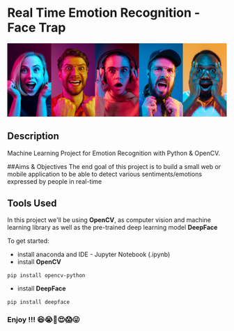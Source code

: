 # Real Time Emotion Recognition - Face Trap

![header-img](https://github.com/VanessaAttaFynn/Face-Trap/blob/main/assets/img/img.jpg)

## Description
Machine Learning Project for Emotion Recognition with Python &amp; OpenCV.

##Aims & Objectives
The end goal of this project is to build a small web or mobile application to be able to detect various sentiments/emotions expressed by people in real-time

## Tools Used

In this project we'll be using **OpenCV**, as computer vision and machine learning library as well as the pre-trained deep learning model **DeepFace**

To get started:
- install anaconda and IDE - Jupyter Notebook (.ipynb)
- install **OpenCV**
```
pip install opencv-python
```
- install **DeepFace**
```
pip install deepface
```

### Enjoy !!!   😆😭🙂😍😱😜
